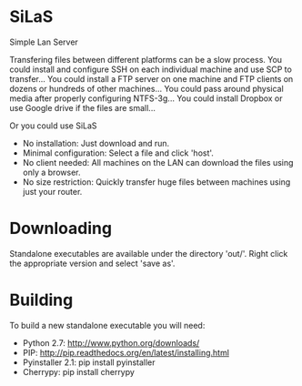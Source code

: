 <h1> SiLaS </h1>
Simple Lan Server

Transfering files between different platforms can be a slow process.
You could install and configure SSH on each individual machine and use SCP to transfer...
You could install a FTP server on one machine and FTP clients on dozens or hundreds of other machines...
You could pass around physical media after properly configuring NTFS-3g... 
You could install Dropbox or use Google drive if the files are small...

Or you could use SiLaS


- No installation: Just download and run.
- Minimal configuration: Select a file and click 'host'.
- No client needed: All machines on the LAN can download the files using only a browser.
- No size restriction: Quickly transfer huge files between machines using just your router.

<h1> Downloading </h1>

Standalone executables are available under the directory 'out/'.
Right click the appropriate version and select 'save as'.


<h1> Building </h1>

To build a new standalone executable you will need:
- Python 2.7: http://www.python.org/downloads/
- PIP: http://pip.readthedocs.org/en/latest/installing.html
- Pyinstaller 2.1: pip install pyinstaller
- Cherrypy: pip install cherrypy

